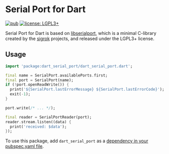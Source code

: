 # Serial Port for Dart

[![pub](https://img.shields.io/pub/v/dart_serial_port.svg)](https://pub.dev/packages/dart_serial_port)
[![license: LGPL3+](https://img.shields.io/badge/license-LGPL3+-magenta.svg)](https://opensource.org/licenses/LGPL-3.0)

Serial Port for Dart is based on [libserialport](https://sigrok.org/wiki/Libserialport),
which is a minimal C-library created by the [sigrok](http://sigrok.org/) projects, and
released under the LGPL3+ license.

## Usage

```dart
import 'package:dart_serial_port/dart_serial_port.dart';

final name = SerialPort.availablePorts.first;
final port = SerialPort(name);
if (!port.openReadWrite()) {
  print('${SerialPort.lastErrorMessage} ${SerialPort.lastErrorCode}');
  exit(-1);
}

port.write(/* ... */);

final reader = SerialPortReader(port);
reader.stream.listen((data) {
  print('received: $data');
});
```

To use this package, add `dart_serial_port` as a [dependency in your pubspec.yaml file](https://dart.dev/tools/pub/dependencies).
